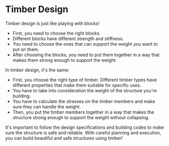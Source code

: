 # Timber Design

Timber design is just like playing with blocks!

* First, you need to choose the right blocks. 
* Different blocks have different strength and stiffness. 
* You need to choose the ones that can support the weight you want to put on them.
* After choosing the blocks, you need to put them together in a way that makes them strong enough to support the weight.

In timber design, it's the same:

* First, you choose the right type of timber. Different timber types have different properties that make them suitable for specific uses.
* You have to take into consideration the weight of the structure you're building.
* You have to calculate the stresses on the timber members and make sure they can handle the weight. 
* Then, you put the timber members together in a way that makes the structure strong enough to support the weight without collapsing.

It's important to follow the design specifications and building codes to make sure the structure is safe and reliable. With careful planning and execution, you can build beautiful and safe structures using timber!
